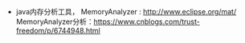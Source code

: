 - java内存分析工具， MemoryAnalyzer : http://www.eclipse.org/mat/
  MemoryAnalyzer分析：https://www.cnblogs.com/trust-freedom/p/6744948.html  
  
